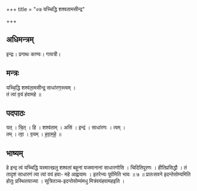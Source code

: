 +++
title = "०७ यच्चिद्धि शश्वतामसीन्द्र"

+++
## अधिमन्त्रम्
इन्द्रः। प्रगाथः काण्वः। गायत्री।

## मन्त्रः
यच्चि॒द्धि शश्व॑ता॒मसीन्द्र॒ साधा॑रण॒स्त्वम् ।  
तं त्वा॑ व॒यं ह॑वामहे ॥

## पदपाठः
यत् । चि॒त् । हि । शश्व॑ताम् । असि॑ । इन्द्र॑ । साधा॑रणः । त्वम् ।  
तम् । त्वा॒ । व॒यम् । ह॒वा॒म॒हे॒ ॥

## भाष्यम्
हे इन्द्र त्वं यच्चिद्धि यस्मात्खलु शश्वतां बहूनां यजमानानां साधारणोसि । चिदितिपूरणः । हीतिप्रसिद्धौ । तं तादृशं साधारणं त्वा त्वां वयं हवा- महे आह्वयामः । इतरेभ्यः पूर्वमिति भावः ॥ ७ ॥ प्रातःसवने इदन्तेसोम्यमिति होतुः प्रस्थितयाज्या । सूत्रितञ्च-इदन्तेसोम्यंमधु मित्रंवयंहवामहइति ।